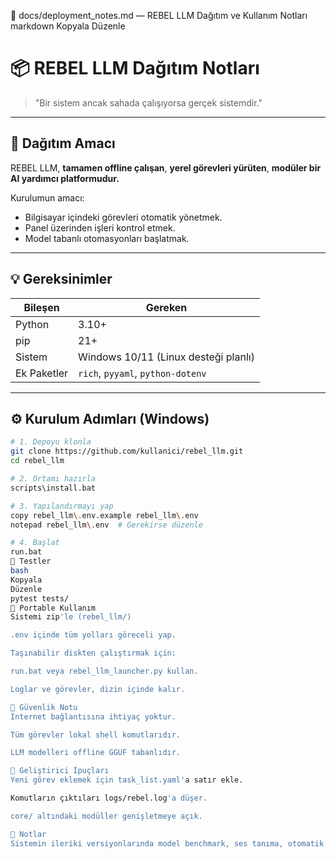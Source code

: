 🚀 docs/deployment_notes.md — REBEL LLM Dağıtım ve Kullanım Notları
markdown
Kopyala
Düzenle
# 📦 REBEL LLM Dağıtım Notları

> "Bir sistem ancak sahada çalışıyorsa gerçek sistemdir."

---

## 🧭 Dağıtım Amacı

REBEL LLM, **tamamen offline çalışan**, **yerel görevleri yürüten**, **modüler bir AI yardımcı platformudur.**

Kurulumun amacı:
- Bilgisayar içindeki görevleri otomatik yönetmek.
- Panel üzerinden işleri kontrol etmek.
- Model tabanlı otomasyonları başlatmak.

---

## 💡 Gereksinimler

| Bileşen         | Gereken |
|----------------|---------|
| Python         | 3.10+   |
| pip            | 21+     |
| Sistem         | Windows 10/11 (Linux desteği planlı) |
| Ek Paketler    | `rich`, `pyyaml`, `python-dotenv` |

---

## ⚙️ Kurulum Adımları (Windows)

```bash
# 1. Depoyu klonla
git clone https://github.com/kullanici/rebel_llm.git
cd rebel_llm

# 2. Ortamı hazırla
scripts\install.bat

# 3. Yapılandırmayı yap
copy rebel_llm\.env.example rebel_llm\.env
notepad rebel_llm\.env  # Gerekirse düzenle

# 4. Başlat
run.bat
🧪 Testler
bash
Kopyala
Düzenle
pytest tests/
🧱 Portable Kullanım
Sistemi zip'le (rebel_llm/)

.env içinde tüm yolları göreceli yap.

Taşınabilir diskten çalıştırmak için:

run.bat veya rebel_llm_launcher.py kullan.

Loglar ve görevler, dizin içinde kalır.

🔐 Güvenlik Notu
Internet bağlantısına ihtiyaç yoktur.

Tüm görevler lokal shell komutlarıdır.

LLM modelleri offline GGUF tabanlıdır.

🧠 Geliştirici İpuçları
Yeni görev eklemek için task_list.yaml'a satır ekle.

Komutların çıktıları logs/rebel.log'a düşer.

core/ altındaki modüller genişletmeye açık.

📎 Notlar
Sistemin ileriki versiyonlarında model benchmark, ses tanıma, otomatik güncelleme gibi sistemler eklenecek.